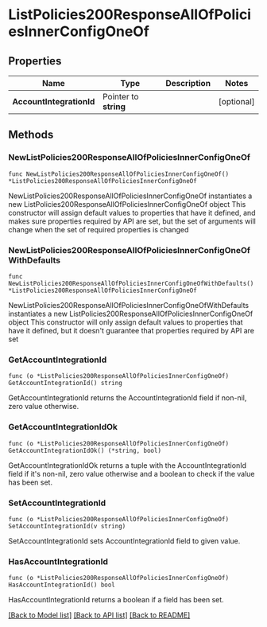 # ListPolicies200ResponseAllOfPoliciesInnerConfigOneOf

## Properties

Name | Type | Description | Notes
------------ | ------------- | ------------- | -------------
**AccountIntegrationId** | Pointer to **string** |  | [optional] 

## Methods

### NewListPolicies200ResponseAllOfPoliciesInnerConfigOneOf

`func NewListPolicies200ResponseAllOfPoliciesInnerConfigOneOf() *ListPolicies200ResponseAllOfPoliciesInnerConfigOneOf`

NewListPolicies200ResponseAllOfPoliciesInnerConfigOneOf instantiates a new ListPolicies200ResponseAllOfPoliciesInnerConfigOneOf object
This constructor will assign default values to properties that have it defined,
and makes sure properties required by API are set, but the set of arguments
will change when the set of required properties is changed

### NewListPolicies200ResponseAllOfPoliciesInnerConfigOneOfWithDefaults

`func NewListPolicies200ResponseAllOfPoliciesInnerConfigOneOfWithDefaults() *ListPolicies200ResponseAllOfPoliciesInnerConfigOneOf`

NewListPolicies200ResponseAllOfPoliciesInnerConfigOneOfWithDefaults instantiates a new ListPolicies200ResponseAllOfPoliciesInnerConfigOneOf object
This constructor will only assign default values to properties that have it defined,
but it doesn't guarantee that properties required by API are set

### GetAccountIntegrationId

`func (o *ListPolicies200ResponseAllOfPoliciesInnerConfigOneOf) GetAccountIntegrationId() string`

GetAccountIntegrationId returns the AccountIntegrationId field if non-nil, zero value otherwise.

### GetAccountIntegrationIdOk

`func (o *ListPolicies200ResponseAllOfPoliciesInnerConfigOneOf) GetAccountIntegrationIdOk() (*string, bool)`

GetAccountIntegrationIdOk returns a tuple with the AccountIntegrationId field if it's non-nil, zero value otherwise
and a boolean to check if the value has been set.

### SetAccountIntegrationId

`func (o *ListPolicies200ResponseAllOfPoliciesInnerConfigOneOf) SetAccountIntegrationId(v string)`

SetAccountIntegrationId sets AccountIntegrationId field to given value.

### HasAccountIntegrationId

`func (o *ListPolicies200ResponseAllOfPoliciesInnerConfigOneOf) HasAccountIntegrationId() bool`

HasAccountIntegrationId returns a boolean if a field has been set.


[[Back to Model list]](../README.md#documentation-for-models) [[Back to API list]](../README.md#documentation-for-api-endpoints) [[Back to README]](../README.md)



